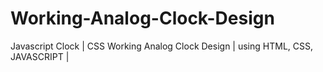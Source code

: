 # Working-Analog-Clock-Design
Javascript Clock | CSS Working Analog Clock Design |  using HTML, CSS, JAVASCRIPT |
